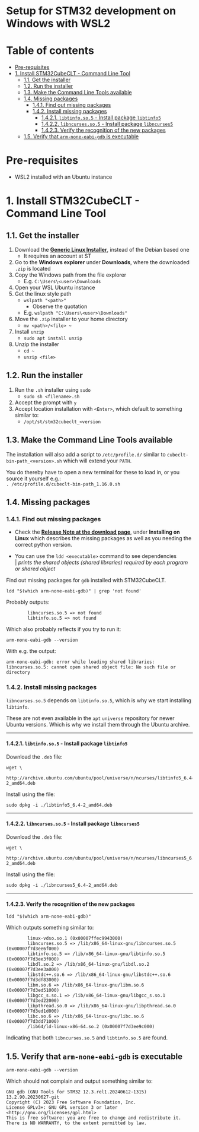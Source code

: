 <!-- Recommended: Use VSCode and the extension 'Markdown All in One' to edit -->

<!-- omit in toc -->
# Setup for STM32 development on Windows with WSL2

<!-- omit in toc -->
# Table of contents

- [Pre-requisites](#pre-requisites)
- [1. Install STM32CubeCLT - Command Line Tool](#1-install-stm32cubeclt---command-line-tool)
  - [1.1. Get the installer](#11-get-the-installer)
  - [1.2. Run the installer](#12-run-the-installer)
  - [1.3. Make the Command Line Tools available](#13-make-the-command-line-tools-available)
  - [1.4. Missing packages](#14-missing-packages)
    - [1.4.1. Find out missing packages](#141-find-out-missing-packages)
    - [1.4.2. Install missing packages](#142-install-missing-packages)
      - [1.4.2.1. `libtinfo.so.5` - Install package `libtinfo5`](#1421-libtinfoso5---install-package-libtinfo5)
      - [1.4.2.2. `libncurses.so.5` - Install package `libncurses5`](#1422-libncursesso5---install-package-libncurses5)
      - [1.4.2.3. Verify the recognition of the new packages](#1423-verify-the-recognition-of-the-new-packages)
  - [1.5. Verify that `arm-none-eabi-gdb` is executable](#15-verify-that-arm-none-eabi-gdb-is-executable)

# Pre-requisites

- WSL2 installed with an Ubuntu instance

# 1. Install STM32CubeCLT - Command Line Tool

## 1.1. Get the installer

1. Download the [**Generic Linux Installer**](https://www.st.com/en/development-tools/stm32cubeclt.html), instead of the Debian based one
   - It requires an account at ST
2. Go to the **Windows explorer** under **Downloads**, where the downloaded `.zip` is located
3. Copy the Windows path from the file explorer
   - E.g. `C:\Users\<user>\Downloads`
4. Open your WSL Ubuntu instance
5. Get the linux style path
   - `wslpath "<path>"`
       - Observe the quotation
   - E.g. `wslpath "C:\Users\<user>\Downloads"`
6. Move the `.zip` installer to your home directory
   - `mv <path>/<file> ~`
7. Install `unzip`
   - `sudo apt install unzip`
8. Unzip the installer
   - `cd ~`
   - `unzip <file>`

## 1.2. Run the installer

1. Run the `.sh` installer using `sudo`
   - `sudo sh <filename>.sh`
2. Accept the prompt with `y`
3. Accept location installation with `<Enter>`, which default to something similar to:
   - `/opt/st/stm32cubeclt_<version`

## 1.3. Make the Command Line Tools available

The installation will also add a script to `/etc/profile.d/` similar to `cubeclt-bin-path_<version>.sh` which will extend your `PATH`.

You do thereby have to open a new terminal for these to load in, or you source it yourself e.g.:\
`. /etc/profile.d/cubeclt-bin-path_1.16.0.sh`

## 1.4. Missing packages

### 1.4.1. Find out missing packages

* Check the [**Release Note at the download page**](https://developer.arm.com/downloads/-/arm-gnu-toolchain-downloads), under **Installing on Linux** which describes the missing packages as well as you needing the correct python version.

* You can use the `ldd <executable>` command to see dependencies\
| *prints the shared objects (shared libraries) required by each program or shared object*

Find out missing packages for `gdb` installed with STM32CubeCLT.

`ldd "$(which arm-none-eabi-gdb)" | grep 'not found'`

Probably outputs:

```text
        libncurses.so.5 => not found
        libtinfo.so.5 => not found
```

Which also probably reflects if you try to run it:

```shell
arm-none-eabi-gdb --version
```

With e.g. the output:

```text
arm-none-eabi-gdb: error while loading shared libraries: libncurses.so.5: cannot open shared object file: No such file or directory
```

### 1.4.2. Install missing packages

`libncurses.so.5` depends on `libtinfo.so.5`, which is why we start installing `libtinfo`.

These are not even available in the `apt` `universe` repository for newer Ubuntu versions. Which is why we install them through the Ubuntu archive.

---

#### 1.4.2.1. `libtinfo.so.5` - Install package `libtinfo5`

Download the `.deb` file:

```shell
wget \
    http://archive.ubuntu.com/ubuntu/pool/universe/n/ncurses/libtinfo5_6.4-2_amd64.deb
```

Install using the file:

```shell
sudo dpkg -i ./libtinfo5_6.4-2_amd64.deb
```

---

#### 1.4.2.2. `libncurses.so.5` - Install package `libncurses5`

Download the `.deb` file:

```shell
wget \
    http://archive.ubuntu.com/ubuntu/pool/universe/n/ncurses/libncurses5_6.4-2_amd64.deb
```

Install using the file:

```shell
sudo dpkg -i ./libncurses5_6.4-2_amd64.deb
```

---

#### 1.4.2.3. Verify the recognition of the new packages

```shell
ldd "$(which arm-none-eabi-gdb)"
```

Which outputs something similar to:

```text
        linux-vdso.so.1 (0x00007ffec9943000)
        libncurses.so.5 => /lib/x86_64-linux-gnu/libncurses.so.5 (0x00007f7d3ee6f000)
        libtinfo.so.5 => /lib/x86_64-linux-gnu/libtinfo.so.5 (0x00007f7d3ee3f000)
        libdl.so.2 => /lib/x86_64-linux-gnu/libdl.so.2 (0x00007f7d3ee3a000)
        libstdc++.so.6 => /lib/x86_64-linux-gnu/libstdc++.so.6 (0x00007f7d3df83000)
        libm.so.6 => /lib/x86_64-linux-gnu/libm.so.6 (0x00007f7d3ed51000)
        libgcc_s.so.1 => /lib/x86_64-linux-gnu/libgcc_s.so.1 (0x00007f7d3ed22000)
        libpthread.so.0 => /lib/x86_64-linux-gnu/libpthread.so.0 (0x00007f7d3ed1d000)
        libc.so.6 => /lib/x86_64-linux-gnu/libc.so.6 (0x00007f7d3dd71000)
        /lib64/ld-linux-x86-64.so.2 (0x00007f7d3ee9c000)
```

Indicating that both `libncurses.so.5` and `libtinfo.so.5` are found.

## 1.5. Verify that `arm-none-eabi-gdb` is executable

```shell
arm-none-eabi-gdb --version
```

Which should not complain and output something similar to:

```text
GNU gdb (GNU Tools for STM32 12.3.rel1.20240612-1315) 13.2.90.20230627-git
Copyright (C) 2023 Free Software Foundation, Inc.
License GPLv3+: GNU GPL version 3 or later <http://gnu.org/licenses/gpl.html>
This is free software: you are free to change and redistribute it.
There is NO WARRANTY, to the extent permitted by law.
```
